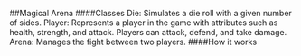 ##Magical Arena
####Classes
Die: Simulates a die roll with a given number of sides.
Player: Represents a player in the game with attributes such as health, strength, and attack. Players can attack, defend, and take damage.
Arena: Manages the fight between two players.
####How it works
